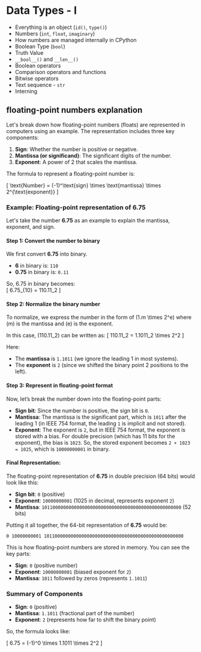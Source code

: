 # Data Types - I

- Everything is an object (`id()`, `type()`)
- Numbers (`int`, `float`, `imaginary`)
- How numbers are managed internally in CPython
- Boolean Type (`bool`)
- Truth Value
- `__bool__()` and `__len__()`
- Boolean operators
- Comparison operators and functions
- Bitwise operators
- Text sequence - `str`
- Interning



## floating-point numbers explanation
Let's break down how floating-point numbers (floats) are represented in computers using an example. The representation includes three key components:

1. **Sign**: Whether the number is positive or negative.
2. **Mantissa (or significand)**: The significant digits of the number.
3. **Exponent**: A power of 2 that scales the mantissa.

The formula to represent a floating-point number is:

\[
\text{Number} = (-1)^\text{sign} \times \text{mantissa} \times 2^{\text{exponent}}
\]

### Example: Floating-point representation of 6.75
Let's take the number **6.75** as an example to explain the mantissa, exponent, and sign.

#### Step 1: Convert the number to binary
We first convert **6.75** into binary.

- **6** in binary is: `110`
- **0.75** in binary is: `0.11`

So, 6.75 in binary becomes:  
\[
6.75_{10} = 110.11_2
\]

#### Step 2: Normalize the binary number
To normalize, we express the number in the form of \(1.m \times 2^e\) where \(m\) is the mantissa and \(e\) is the exponent.

In this case, \(110.11_2\) can be written as:
\[
110.11_2 = 1.1011_2 \times 2^2
\]

Here:
- The **mantissa** is `1.1011` (we ignore the leading 1 in most systems).
- The **exponent** is `2` (since we shifted the binary point 2 positions to the left).
  
#### Step 3: Represent in floating-point format
Now, let’s break the number down into the floating-point parts:

- **Sign bit**: Since the number is positive, the sign bit is `0`.
- **Mantissa**: The mantissa is the significant part, which is `1011` after the leading 1 (in IEEE 754 format, the leading `1` is implicit and not stored).
- **Exponent**: The exponent is `2`, but in IEEE 754 format, the exponent is stored with a bias. For double precision (which has 11 bits for the exponent), the bias is `1023`. So, the stored exponent becomes `2 + 1023 = 1025`, which is `10000000001` in binary.

#### Final Representation:
The floating-point representation of **6.75** in double precision (64 bits) would look like this:

- **Sign bit**: `0` (positive)
- **Exponent**: `10000000001` (1025 in decimal, represents exponent `2`)
- **Mantissa**: `1011000000000000000000000000000000000000000000000000` (52 bits)

Putting it all together, the 64-bit representation of **6.75** would be:

```
0 10000000001 1011000000000000000000000000000000000000000000000000
```

This is how floating-point numbers are stored in memory. You can see the key parts:
- **Sign**: `0` (positive number)
- **Exponent**: `10000000001` (biased exponent for `2`)
- **Mantissa**: `1011` followed by zeros (represents `1.1011`)

### Summary of Components
- **Sign**: `0` (positive)
- **Mantissa**: `1.1011` (fractional part of the number)
- **Exponent**: `2` (represents how far to shift the binary point)

So, the formula looks like:

\[
6.75 = (-1)^0 \times 1.1011 \times 2^2
\]


